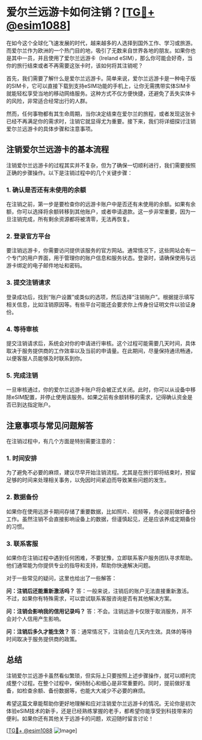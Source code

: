 # 爱尔兰远游卡如何注销？[[TG💪+ @esim1088](https://t.me/s/esim1088)]

在如今这个全球化飞速发展的时代，越来越多的人选择到国外工作、学习或旅游。而爱尔兰作为欧洲的一个热门目的地，吸引了无数来自世界各地的朋友。如果你也是其中一员，并且使用了爱尔兰远游卡（Ireland eSIM），那么你可能会好奇，当你的旅行结束或者不再需要这张卡时，该如何将其注销呢？

首先，我们需要了解什么是爱尔兰远游卡。简单来说，爱尔兰远游卡是一种电子版的SIM卡，它可以直接下载到支持eSIM功能的手机上，让你无需携带实体SIM卡就能轻松享受当地的移动网络服务。这种方式不仅方便快捷，还避免了丢失实体卡的风险，非常适合经常出行的人群。

然而，任何事物都有其生命周期，当你决定结束在爱尔兰的旅程，或者发现这张卡已经不再满足你的需求时，注销它就显得尤为重要。接下来，我们将详细探讨注销爱尔兰远游卡的具体步骤和注意事项。

## 注销爱尔兰远游卡的基本流程

注销爱尔兰远游卡的过程其实并不复杂，但为了确保一切顺利进行，我们需要按照正确的步骤操作。以下是注销过程中的几个关键步骤：

### 1. 确认是否还有未使用的余额

在注销之前，第一步是要检查你的远游卡账户中是否还有未使用的余额。如果有余额，你可以选择将余额转移到其他账户，或者申请退款。这一步非常重要，因为一旦注销完成，所有剩余资源都将被清零，无法再恢复。

### 2. 登录官方平台

要注销远游卡，你需要访问提供该服务的官方网站。通常情况下，这些网站会有一个专门的用户界面，用于管理你的账户信息和服务状态。登录时，请确保使用与远游卡绑定的电子邮件地址和密码。

### 3. 提交注销请求

登录成功后，找到“账户设置”或类似的选项，然后选择“注销账户”。根据提示填写相关信息，比如注销原因等。有些平台可能还会要求你上传身份证明文件以验证身份。

### 4. 等待审核

提交注销请求后，系统会对你的申请进行审核。这个过程可能需要几天时间，具体取决于服务提供商的工作效率以及当前的申请量。在此期间，尽量保持通讯畅通，以便客服人员能够及时联系到你。

### 5. 完成注销

一旦审核通过，你的爱尔兰远游卡账户将会被正式关闭。此时，你可以从设备中移除eSIM配置，并停止使用该服务。如果之前有余额转移的需求，记得确认资金是否已到达指定账户。

## 注意事项与常见问题解答

在注销过程中，有几个方面是特别需要注意的：

### 1. 时间安排

为了避免不必要的麻烦，建议尽早开始注销流程。尤其是在旅行即将结束时，预留足够的时间来处理相关事务，以免因时间紧迫而导致某些问题的发生。

### 2. 数据备份

如果你在使用远游卡期间存储了重要数据，比如照片、视频等，务必提前做好备份工作。虽然注销不会直接影响设备上的数据，但谨慎起见，还是应该养成定期备份的习惯。

### 3. 联系客服

如果你在注销过程中遇到任何困难，不要犹豫，立即联系客户服务团队寻求帮助。他们通常能为你提供专业的指导和支持，帮助你快速解决问题。

对于一些常见的疑问，这里也给出了一些解答：

**问：注销后还能重新激活吗？**
答：一般来说，注销后的账户无法直接重新激活。不过，如果你有特殊需求，可以尝试联系客服咨询是否有其他解决方案。

**问：注销会影响我的信用记录吗？**
答：不会。注销远游卡仅限于取消服务，并不会对个人信用产生影响。

**问：注销后多久才能生效？**
答：通常情况下，注销会在几天内生效。具体的等待时间取决于服务提供商的政策。

## 总结

注销爱尔兰远游卡虽然看似繁琐，但实际上只要按照上述步骤操作，就可以顺利完成整个过程。在整个过程中，保持耐心和细心是非常重要的。同时，提前做好准备，如检查余额、备份数据等，也能大大减少不必要的麻烦。

希望这篇文章能帮助你更好地理解和应对注销爱尔兰远游卡的情况。无论你是初次体验eSIM技术的新手，还是已经熟练掌握的老手，都希望你能享受到科技带来的便利。如果你还有其他关于远游卡的问题，欢迎随时留言讨论！

[[TG💪+ @esim1088](https://t.me/s/esim1088) ![Image](https://i.postimg.cc/4NQfJmqS/Snipaste-2025-05-13-00-14-12.png)]